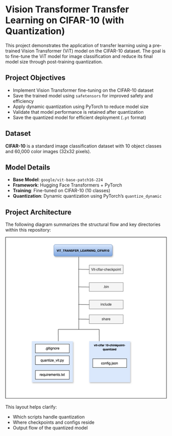 # Vision Transformer Transfer Learning on CIFAR-10 (with Quantization)

This project demonstrates the application of transfer learning using a pre-trained Vision Transformer (ViT) model on the CIFAR-10 dataset. The goal is to fine-tune the ViT model for image classification and reduce its final model size through post-training quantization.

## Project Objectives

- Implement Vision Transformer fine-tuning on the CIFAR-10 dataset
- Save the trained model using `safetensors` for improved safety and efficiency
- Apply dynamic quantization using PyTorch to reduce model size
- Validate that model performance is retained after quantization
- Save the quantized model for efficient deployment (`.pt` format)

## Dataset

**CIFAR-10** is a standard image classification dataset with 10 object classes and 60,000 color images (32x32 pixels).

## Model Details

- **Base Model**: `google/vit-base-patch16-224`
- **Framework**: Hugging Face Transformers + PyTorch
- **Training**: Fine-tuned on CIFAR-10 (10 classes)
- **Quantization**: Dynamic quantization using PyTorch’s `quantize_dynamic`



## Project Architecture

The following diagram summarizes the structural flow and key directories within this repository:

![Architectural Diagram](architect.png)

This layout helps clarify:
- Which scripts handle quantization
- Where checkpoints and configs reside
- Output flow of the quantized model
